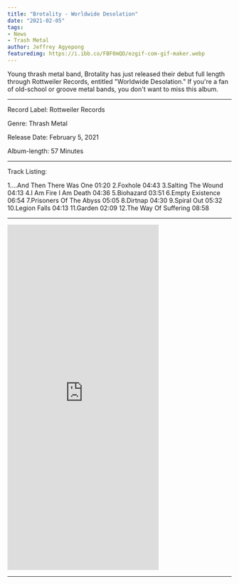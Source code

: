```yaml
---
title: "Brotality - Worldwide Desolation"
date: "2021-02-05"
tags:
- News
- Trash Metal
author: Jeffrey Agyepong
featuredimg: https://i.ibb.co/FBF0mQD/ezgif-com-gif-maker.webp
---
```


Young thrash metal band, Brotality has just released their debut full length through Rottweiler Records, entitled "Worldwide Desolation." If you're a fan of old-school or groove metal bands, you don't want to miss this album.

<hr>

Record Label: Rottweiler Records

Genre: Thrash Metal

Release Date: February 5, 2021

Album-length: 57 Minutes

<hr>

Track Listing:

1....And Then There Was One 01:20
2.Foxhole 04:43
3.Salting The Wound 04:13
4.I Am Fire I Am Death 04:36
5.Biohazard 03:51
6.Empty Existence 06:54
7.Prisoners Of The Abyss 05:05
8.Dirtnap 04:30
9.Spiral Out 05:32
10.Legion Falls 04:13
11.Garden 02:09
12.The Way Of Suffering 08:58

<hr>

<iframe style="border: 0; width: 340px; height: 776px;" src="https://bandcamp.com/EmbeddedPlayer/album=2830097946/size=large/bgcol=ffffff/linkcol=0687f5/transparent=true/" seamless><a href="https://brotality.bandcamp.com/album/worldwide-desolation">Worldwide Desolation by Brotality</a></iframe>

<hr>

